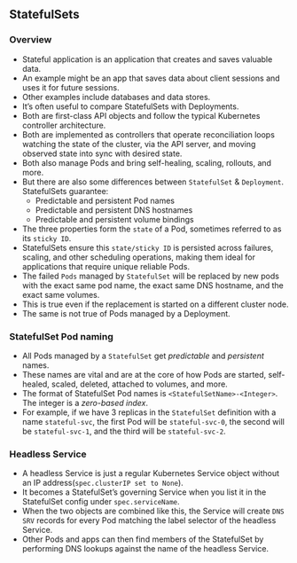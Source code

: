 ## StatefulSets

### Overview
- Stateful application is an application that creates and saves valuable data.
- An example might be an app that saves data about client sessions and uses it for future sessions.
- Other examples include databases and data stores.
- It’s often useful to compare StatefulSets with Deployments.
- Both are first-class API objects and follow the typical Kubernetes controller architecture.
- Both are implemented as controllers that operate reconciliation loops watching the state of the cluster, via the API server, and moving observed state into sync with desired state.
- Both also manage Pods and bring self-healing, scaling, rollouts, and more.
- But there are also some differences between `StatefulSet` & `Deployment`. StatefulSets guarantee:
  - Predictable and persistent Pod names
  - Predictable and persistent DNS hostnames
  - Predictable and persistent volume bindings
- The three properties form the `state` of a Pod, sometimes referred to as its `sticky ID`.
- StatefulSets ensure this `state/sticky ID` is persisted across failures, scaling, and other scheduling operations, making them ideal for applications that require unique reliable Pods.
- The failed `Pods` managed by `StatefulSet` will be replaced by new pods with the exact same pod name, the exact same DNS hostname, and the exact same volumes.
- This is true even if the replacement is started on a different cluster node.
- The same is not true of Pods managed by a Deployment.


### StatefulSet Pod naming
- All Pods managed by a `StatefulSet` get _predictable_ and _persistent_ names.
- These names are vital and are at the core of how Pods are started, self-healed, scaled, deleted, attached to volumes, and more.
- The format of StatefulSet Pod names is `<StatefulSetName>-<Integer>`. The integer is a _zero-based index_.
- For example, if we have 3 replicas in the `StatefulSet` definition with a name `stateful-svc`, the first Pod will be `stateful-svc-0`, the second will be `stateful-svc-1`, and the third will be `stateful-svc-2`.


### Headless Service
- A headless Service is just a regular Kubernetes Service object without an IP address(`spec.clusterIP set to None`).
- It becomes a StatefulSet’s governing Service when you list it in the StatefulSet config under `spec.serviceName`.
- When the two objects are combined like this, the Service will create `DNS SRV` records for every Pod matching the label selector of the headless Service.
- Other Pods and apps can then find members of the StatefulSet by performing DNS lookups against the name of the headless Service.